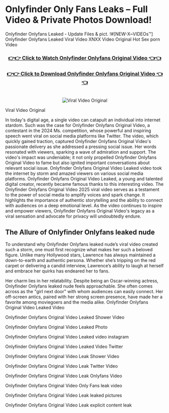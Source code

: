 # Onlyfinder Only Fans Leaks – Full Video & Private Photos Download!

Onlyfinder Onlyfans Leaked - Update Files & pict. !#[NEW-X~VIDEOs™] Onlyfinder Onlyfans Leaked Viral Video XNXX Video Original Hot Sex porn Video
<br>
<div align="center">
<h3><a href="https://links2leaks.com?utm_source=onlyfinder&utm_medium=gitlong" rel="nofollow">👉👉 Click to Watch Onlyfinder Onlyfans Original Video 👈👈</a></h3>
<h3><a href="https://links2leaks.com?utm_source=onlyfinder&utm_medium=gitlong" rel="nofollow">👉👉 Click to Download Onlyfinder Onlyfans Original Video 👈👈</a></h3>
<br>
<a href="https://links2leaks.com?utm_source=onlyfinder&utm_medium=gitlong" rel="nofollow"><img src="https://i.ibb.co/Gkj2r4b/banner.png" alt="Viral Video Original" style="max-width: 100%; display: inline-block;" data-target="animated-image.originalImage"></a>
</div>

Viral Video Original

In today's digital age, a single video can catapult an individual into internet stardom. Such was the case for Onlyfinder Onlyfans Original Video, a contestant in the 2024 Ms. competition, whose powerful and inspiring speech went viral on social media platforms like Twitter.
The video, which quickly gained traction, captured Onlyfinder Onlyfans Original Video's passionate delivery as she addressed a pressing social issue. Her words resonated with viewers, sparking a wave of admiration and support. The video's impact was undeniable; it not only propelled Onlyfinder Onlyfans Original Video to fame but also ignited important conversations about relevant social issue.
Onlyfinder Onlyfans Original Video Leaked video took the internet by storm and amazed viewers on various social media platforms. Onlyfinder Onlyfans Original Video Leaked, a young and talented digital creator, recently became famous thanks to this interesting video.
The Onlyfinder Onlyfans Original Video 2025 viral video serves as a testament to the power of social media to amplify voices and spark change. It highlights the importance of authentic storytelling and the ability to connect with audiences on a deep emotional level. As the video continues to inspire and empower viewers, Onlyfinder Onlyfans Original Video's legacy as a viral sensation and advocate for privacy will undoubtedly endure.

<h2>The Allure of Onlyfinder Onlyfans leaked nude</h2>


To understand why Onlyfinder Onlyfans leaked nude’s viral video created such a storm, one must first recognize what makes her such a beloved figure. Unlike many Hollywood stars, Lawrence has always maintained a down-to-earth and authentic persona. Whether she’s tripping on the red carpet or delivering a candid interview, Lawrence’s ability to laugh at herself and embrace her quirks has endeared her to fans.

Her charm lies in her relatability. Despite being an Oscar-winning actress, Onlyfinder Onlyfans leaked nude feels approachable. She often comes across as the "girl next door" with whom audiences can easily connect. Her off-screen antics, paired with her strong screen presence, have made her a favorite among moviegoers and the media alike.
Onlyfinder Onlyfans Original Video Leaked Video

Onlyfinder Onlyfans Original Video Leaked Shower Video

Onlyfinder Onlyfans Original Video Leaked Photo

Onlyfinder Onlyfans Original Video Leaked video instagram

Onlyfinder Onlyfans Original Video Leaked Video Twitter

Onlyfinder Onlyfans Original Video Leak Shower Video

Onlyfinder Onlyfans Original Video Leak Twitter Video

Onlyfinder Onlyfans Original Video Leak Onlyfans Video

Onlyfinder Onlyfans Original Video Only Fans leak video

Onlyfinder Onlyfans Original Video Leak leaked pictures

Onlyfinder Onlyfans Original Video Leak explicit content leak